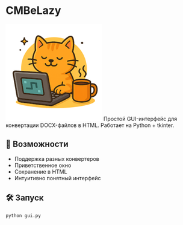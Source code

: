 # CMBeLazy
![Welcome](https://raw.githubusercontent.com/DedovMaksim/CMBeLazy/master/resources/welcome.png)
Простой GUI-интерфейс для конвертации DOCX-файлов в HTML. Работает на Python + tkinter.

## 🚀 Возможности

- Поддержка разных конвертеров
- Приветственное окно
- Сохранение в HTML
- Интуитивно понятный интерфейс

## 🛠️ Запуск

```bash
python gui.py
